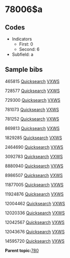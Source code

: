 # 78006$a

## Codes

-   Indicators
    -   First: 0
    -   Second: 6
-   Subfield: a

## Sample bibs

465815 [Quicksearch](https://search.library.yale.edu/catalog/465815) [VXWS](http://prodorbis.library.yale.edu:7014/vxws/GetHoldingsService?bibId=465815)

728577 [Quicksearch](https://search.library.yale.edu/catalog/728577) [VXWS](http://prodorbis.library.yale.edu:7014/vxws/GetHoldingsService?bibId=728577)

729300 [Quicksearch](https://search.library.yale.edu/catalog/729300) [VXWS](http://prodorbis.library.yale.edu:7014/vxws/GetHoldingsService?bibId=729300)

781073 [Quicksearch](https://search.library.yale.edu/catalog/781073) [VXWS](http://prodorbis.library.yale.edu:7014/vxws/GetHoldingsService?bibId=781073)

781252 [Quicksearch](https://search.library.yale.edu/catalog/781252) [VXWS](http://prodorbis.library.yale.edu:7014/vxws/GetHoldingsService?bibId=781252)

869813 [Quicksearch](https://search.library.yale.edu/catalog/869813) [VXWS](http://prodorbis.library.yale.edu:7014/vxws/GetHoldingsService?bibId=869813)

1829285 [Quicksearch](https://search.library.yale.edu/catalog/1829285) [VXWS](http://prodorbis.library.yale.edu:7014/vxws/GetHoldingsService?bibId=1829285)

2464690 [Quicksearch](https://search.library.yale.edu/catalog/2464690) [VXWS](http://prodorbis.library.yale.edu:7014/vxws/GetHoldingsService?bibId=2464690)

3092783 [Quicksearch](https://search.library.yale.edu/catalog/3092783) [VXWS](http://prodorbis.library.yale.edu:7014/vxws/GetHoldingsService?bibId=3092783)

8880940 [Quicksearch](https://search.library.yale.edu/catalog/8880940) [VXWS](http://prodorbis.library.yale.edu:7014/vxws/GetHoldingsService?bibId=8880940)

8986507 [Quicksearch](https://search.library.yale.edu/catalog/8986507) [VXWS](http://prodorbis.library.yale.edu:7014/vxws/GetHoldingsService?bibId=8986507)

11877005 [Quicksearch](https://search.library.yale.edu/catalog/11877005) [VXWS](http://prodorbis.library.yale.edu:7014/vxws/GetHoldingsService?bibId=11877005)

11924876 [Quicksearch](https://search.library.yale.edu/catalog/11924876) [VXWS](http://prodorbis.library.yale.edu:7014/vxws/GetHoldingsService?bibId=11924876)

12004462 [Quicksearch](https://search.library.yale.edu/catalog/12004462) [VXWS](http://prodorbis.library.yale.edu:7014/vxws/GetHoldingsService?bibId=12004462)

12020336 [Quicksearch](https://search.library.yale.edu/catalog/12020336) [VXWS](http://prodorbis.library.yale.edu:7014/vxws/GetHoldingsService?bibId=12020336)

12042567 [Quicksearch](https://search.library.yale.edu/catalog/12042567) [VXWS](http://prodorbis.library.yale.edu:7014/vxws/GetHoldingsService?bibId=12042567)

12043676 [Quicksearch](https://search.library.yale.edu/catalog/12043676) [VXWS](http://prodorbis.library.yale.edu:7014/vxws/GetHoldingsService?bibId=12043676)

14595720 [Quicksearch](https://search.library.yale.edu/catalog/14595720) [VXWS](http://prodorbis.library.yale.edu:7014/vxws/GetHoldingsService?bibId=14595720)

**Parent topic:**[780](../../tags/780/780.md)

